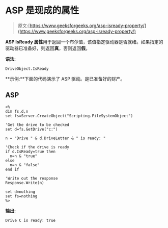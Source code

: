 # ASP 是现成的属性

> 原文:[https://www.geeksforgeeks.org/asp-isready-property/](https://www.geeksforgeeks.org/asp-isready-property/)

**ASP IsReady 属性**用于返回一个布尔值，该值指定驱动器是否就绪。如果指定的驱动器已准备好，则返回**真**，否则返回**假**。

**语法:**

```
DriveObject.IsReady
```

**示例:**下面的代码演示了 ASP 驱动。是已准备好的财产。

## ASP

```
<%
dim fs,d,n
set fs=Server.CreateObject("Scripting.FileSystemObject")

'Get the drive to be checked
set d=fs.GetDrive("c:")

n = "Drive " & d.DriveLetter & " is ready: "

'Check if the drive is ready
if d.IsReady=true then
  n=n & "true"
else
  n=n & "false"
end if

'Write out the response
Response.Write(n)

set d=nothing
set fs=nothing
%>
```

**输出:**

```
Drive C is ready: true
```